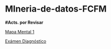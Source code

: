 # MIneria-de-datos-FCFM
 **#Acts. por Revisar**
  
  [Mapa Mental 1](https://github.com/OrlandoGaSa/MIneria-de-datos-FCFM/blob/main/Mapa%20mental%20_1_1811901.pdf)
  
  [Exámen Diagnóstico](https://github.com/OrlandoGaSa/MIneria-de-datos-FCFM/blob/main/Ex%C3%A1men_1811901.pdf)
